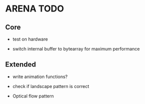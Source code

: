 # ARENA TODO

## Core

- test on hardware

- switch internal buffer to bytearray for maximum performance

## Extended

- write animation functions?

- check if landscape pattern is correct

- Optical flow pattern
